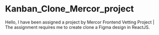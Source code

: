 # Kanban_Clone_Mercor_project
Hello, I have been assigned a project by Mercor Frontend Vetting Project |  The assignment requires me to create  clone a Figma design in ReactJS.
